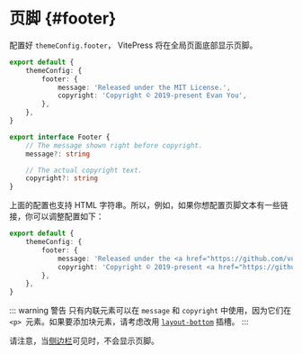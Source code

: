 # 页脚 {#footer}

配置好 `themeConfig.footer`， VitePress 将在全局页面底部显示页脚。

```ts
export default {
	themeConfig: {
		footer: {
			message: 'Released under the MIT License.',
			copyright: 'Copyright © 2019-present Evan You',
		},
	},
}
```

```ts
export interface Footer {
	// The message shown right before copyright.
	message?: string

	// The actual copyright text.
	copyright?: string
}
```

上面的配置也支持 HTML 字符串。所以，例如，如果你想配置页脚文本有一些链接，你可以调整配置如下：

```ts
export default {
	themeConfig: {
		footer: {
			message: 'Released under the <a href="https://github.com/vuejs/vitepress/blob/main/LICENSE">MIT License</a>.',
			copyright: 'Copyright © 2019-present <a href="https://github.com/yyx990803">Evan You</a>',
		},
	},
}
```

::: warning 警告
只有内联元素可以在 `message` 和 `copyright` 中使用，因为它们在 `<p> `元素。如果要添加块元素，请考虑改用 [`layout-bottom`](../guide/extending-default-theme#layout-slots) 插槽。
:::

请注意，当[侧边栏](./default-theme-sidebar)可见时，不会显示页脚。
